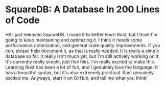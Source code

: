 # SquareDB: A Database In 200 Lines of Code
Hi! I just released SquareDB. I made it to better learn Rust, but I think I'm going to keep maintaining and optimizing it. I think it needs some performance optimization, and general code quality improvements. If you can, please help document it, as that is really needed. It is really a simple database so far. It really isn't much yet, but I'm still actively working on it.
It's currently really simple, just five files. I'm really excited to make this. Learning Rust has been a lot of fun, and I genuinely love the language. It has a beautiful syntax, but it's also extremely practical. Rust genuinely excited me. Anyways, start it on GitHub, and tell me what you think!
